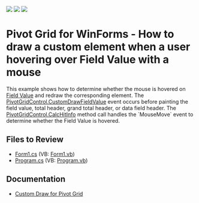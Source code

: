<!-- default badges list -->
![](https://img.shields.io/endpoint?url=https://codecentral.devexpress.com/api/v1/VersionRange/128581926/22.1.2%2B)
[![](https://img.shields.io/badge/Open_in_DevExpress_Support_Center-FF7200?style=flat-square&logo=DevExpress&logoColor=white)](https://supportcenter.devexpress.com/ticket/details/E2228)
[![](https://img.shields.io/badge/📖_How_to_use_DevExpress_Examples-e9f6fc?style=flat-square)](https://docs.devexpress.com/GeneralInformation/403183)
<!-- default badges end -->

# Pivot Grid for WinForms - How to draw a custom element when a user hovering over Field Value with a mouse

This example shows how to determine whether the mouse is hovered on [Field Value](https://docs.devexpress.com/WindowsForms/1694/controls-and-libraries/pivot-grid/ui-elements/field-value) and redraw the corresponding element. The [PivotGridControl.CustomDrawFieldValue](https://docs.devexpress.com/WindowsForms/DevExpress.XtraPivotGrid.PivotGridControl.CustomDrawFieldValue) event occurs before painting the field value, total header, grand total header, or data field header. The [PivotGridControl.CalcHitInfo](https://docs.devexpress.com/WindowsForms/DevExpress.XtraPivotGrid.PivotGridControl.CalcHitInfo(System.Drawing.Point)) method call handles the `MouseMove` event to determine whether the Field Value is hovered.

## Files to Review

* [Form1.cs](./CS/WindowsApplication73/Form1.cs) (VB: [Form1.vb](./VB/WindowsApplication73/Form1.vb))
* [Program.cs](./CS/WindowsApplication73/Program.cs) (VB: [Program.vb](./VB/WindowsApplication73/Program.vb))

## Documentation

- [Custom Draw for Pivot Grid](https://docs.devexpress.com/WindowsForms/1817/controls-and-libraries/pivot-grid/appearance/custom-draw)
